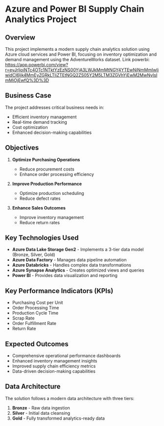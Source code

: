 # Azure and Power BI Supply Chain Analytics Project

## Overview
This project implements a modern supply chain analytics solution using Azure cloud services and Power BI, focusing on inventory optimization and demand management using the AdventureWorks dataset.
Link powerbi: https://app.powerbi.com/view?r=eyJrIjoiNTc4OTc1NTktYzEzNS00YjA3LWJkMmMtNGY4YTEwNjNmMmIwIiwidCI6Ijk4MmEyZGRkLTliZTEtNGQ2ZS05Y2M5LTM3ZGVhYjEwM2MwNyIsImMiOjEwfQ%3D%3D

## Business Case
The project addresses critical business needs in:
- Efficient inventory management
- Real-time demand tracking
- Cost optimization
- Enhanced decision-making capabilities

## Objectives
1. **Optimize Purchasing Operations**
   - Reduce procurement costs
   - Enhance order processing efficiency

2. **Improve Production Performance**
   - Optimize production scheduling
   - Reduce defect rates

3. **Enhance Sales Outcomes**
   - Improve inventory management
   - Reduce return rates

## Key Technologies Used
- **Azure Data Lake Storage Gen2** - Implements a 3-tier data model (Bronze, Silver, Gold)
- **Azure Data Factory** - Manages data pipeline automation
- **Azure Databricks** - Handles complex data transformations
- **Azure Synapse Analytics** - Creates optimized views and queries
- **Power BI** - Provides data visualization and reporting

## Key Performance Indicators (KPIs)
- Purchasing Cost per Unit
- Order Processing Time
- Production Cycle Time
- Scrap Rate
- Order Fulfillment Rate
- Return Rate

## Expected Outcomes
- Comprehensive operational performance dashboards
- Enhanced inventory management insights
- Improved supply chain efficiency metrics
- Data-driven decision-making capabilities

## Data Architecture
The solution follows a modern data architecture with three tiers:
1. **Bronze** - Raw data ingestion
2. **Silver** - Initial data cleansing
3. **Gold** - Fully transformed analytics-ready data
